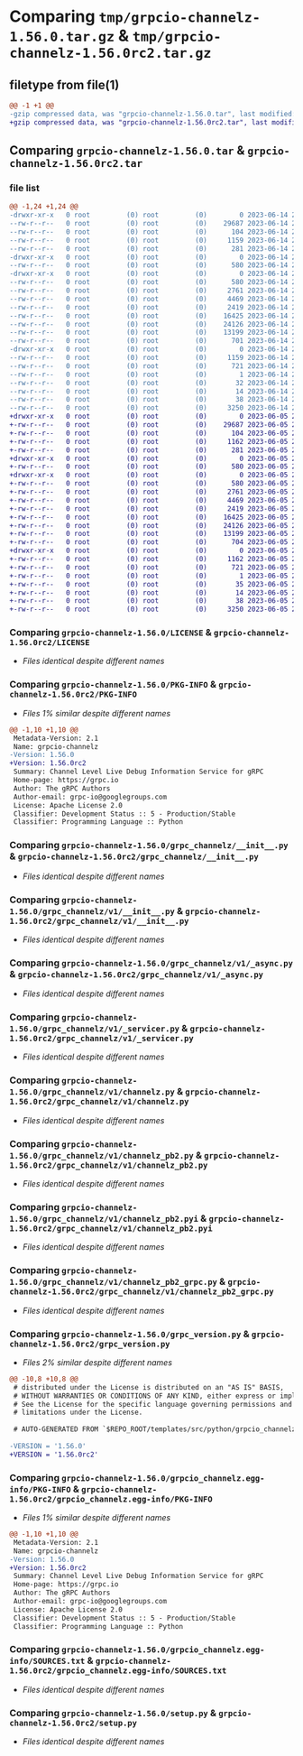 # Comparing `tmp/grpcio-channelz-1.56.0.tar.gz` & `tmp/grpcio-channelz-1.56.0rc2.tar.gz`

## filetype from file(1)

```diff
@@ -1 +1 @@
-gzip compressed data, was "grpcio-channelz-1.56.0.tar", last modified: Wed Jun 14 20:38:20 2023, max compression
+gzip compressed data, was "grpcio-channelz-1.56.0rc2.tar", last modified: Mon Jun  5 20:57:23 2023, max compression
```

## Comparing `grpcio-channelz-1.56.0.tar` & `grpcio-channelz-1.56.0rc2.tar`

### file list

```diff
@@ -1,24 +1,24 @@
-drwxr-xr-x   0 root         (0) root         (0)        0 2023-06-14 20:38:20.908834 grpcio-channelz-1.56.0/
--rw-r--r--   0 root         (0) root         (0)    29687 2023-06-14 20:38:20.000000 grpcio-channelz-1.56.0/LICENSE
--rw-r--r--   0 root         (0) root         (0)      104 2023-06-14 20:30:35.000000 grpcio-channelz-1.56.0/MANIFEST.in
--rw-r--r--   0 root         (0) root         (0)     1159 2023-06-14 20:38:20.908834 grpcio-channelz-1.56.0/PKG-INFO
--rw-r--r--   0 root         (0) root         (0)      281 2023-06-14 20:30:35.000000 grpcio-channelz-1.56.0/README.rst
-drwxr-xr-x   0 root         (0) root         (0)        0 2023-06-14 20:38:20.904834 grpcio-channelz-1.56.0/grpc_channelz/
--rw-r--r--   0 root         (0) root         (0)      580 2023-06-14 20:30:35.000000 grpcio-channelz-1.56.0/grpc_channelz/__init__.py
-drwxr-xr-x   0 root         (0) root         (0)        0 2023-06-14 20:38:20.908834 grpcio-channelz-1.56.0/grpc_channelz/v1/
--rw-r--r--   0 root         (0) root         (0)      580 2023-06-14 20:30:35.000000 grpcio-channelz-1.56.0/grpc_channelz/v1/__init__.py
--rw-r--r--   0 root         (0) root         (0)     2761 2023-06-14 20:30:35.000000 grpcio-channelz-1.56.0/grpc_channelz/v1/_async.py
--rw-r--r--   0 root         (0) root         (0)     4469 2023-06-14 20:30:35.000000 grpcio-channelz-1.56.0/grpc_channelz/v1/_servicer.py
--rw-r--r--   0 root         (0) root         (0)     2419 2023-06-14 20:30:35.000000 grpcio-channelz-1.56.0/grpc_channelz/v1/channelz.py
--rw-r--r--   0 root         (0) root         (0)    16425 2023-06-14 20:38:20.000000 grpcio-channelz-1.56.0/grpc_channelz/v1/channelz_pb2.py
--rw-r--r--   0 root         (0) root         (0)    24126 2023-06-14 20:38:20.000000 grpcio-channelz-1.56.0/grpc_channelz/v1/channelz_pb2.pyi
--rw-r--r--   0 root         (0) root         (0)    13199 2023-06-14 20:38:20.000000 grpcio-channelz-1.56.0/grpc_channelz/v1/channelz_pb2_grpc.py
--rw-r--r--   0 root         (0) root         (0)      701 2023-06-14 20:30:35.000000 grpcio-channelz-1.56.0/grpc_version.py
-drwxr-xr-x   0 root         (0) root         (0)        0 2023-06-14 20:38:20.908834 grpcio-channelz-1.56.0/grpcio_channelz.egg-info/
--rw-r--r--   0 root         (0) root         (0)     1159 2023-06-14 20:38:20.000000 grpcio-channelz-1.56.0/grpcio_channelz.egg-info/PKG-INFO
--rw-r--r--   0 root         (0) root         (0)      721 2023-06-14 20:38:20.000000 grpcio-channelz-1.56.0/grpcio_channelz.egg-info/SOURCES.txt
--rw-r--r--   0 root         (0) root         (0)        1 2023-06-14 20:38:20.000000 grpcio-channelz-1.56.0/grpcio_channelz.egg-info/dependency_links.txt
--rw-r--r--   0 root         (0) root         (0)       32 2023-06-14 20:38:20.000000 grpcio-channelz-1.56.0/grpcio_channelz.egg-info/requires.txt
--rw-r--r--   0 root         (0) root         (0)       14 2023-06-14 20:38:20.000000 grpcio-channelz-1.56.0/grpcio_channelz.egg-info/top_level.txt
--rw-r--r--   0 root         (0) root         (0)       38 2023-06-14 20:38:20.908834 grpcio-channelz-1.56.0/setup.cfg
--rw-r--r--   0 root         (0) root         (0)     3250 2023-06-14 20:30:35.000000 grpcio-channelz-1.56.0/setup.py
+drwxr-xr-x   0 root         (0) root         (0)        0 2023-06-05 20:57:23.336161 grpcio-channelz-1.56.0rc2/
+-rw-r--r--   0 root         (0) root         (0)    29687 2023-06-05 20:57:23.000000 grpcio-channelz-1.56.0rc2/LICENSE
+-rw-r--r--   0 root         (0) root         (0)      104 2023-06-05 20:49:43.000000 grpcio-channelz-1.56.0rc2/MANIFEST.in
+-rw-r--r--   0 root         (0) root         (0)     1162 2023-06-05 20:57:23.336161 grpcio-channelz-1.56.0rc2/PKG-INFO
+-rw-r--r--   0 root         (0) root         (0)      281 2023-06-05 20:49:43.000000 grpcio-channelz-1.56.0rc2/README.rst
+drwxr-xr-x   0 root         (0) root         (0)        0 2023-06-05 20:57:23.332161 grpcio-channelz-1.56.0rc2/grpc_channelz/
+-rw-r--r--   0 root         (0) root         (0)      580 2023-06-05 20:49:43.000000 grpcio-channelz-1.56.0rc2/grpc_channelz/__init__.py
+drwxr-xr-x   0 root         (0) root         (0)        0 2023-06-05 20:57:23.336161 grpcio-channelz-1.56.0rc2/grpc_channelz/v1/
+-rw-r--r--   0 root         (0) root         (0)      580 2023-06-05 20:49:43.000000 grpcio-channelz-1.56.0rc2/grpc_channelz/v1/__init__.py
+-rw-r--r--   0 root         (0) root         (0)     2761 2023-06-05 20:49:43.000000 grpcio-channelz-1.56.0rc2/grpc_channelz/v1/_async.py
+-rw-r--r--   0 root         (0) root         (0)     4469 2023-06-05 20:49:43.000000 grpcio-channelz-1.56.0rc2/grpc_channelz/v1/_servicer.py
+-rw-r--r--   0 root         (0) root         (0)     2419 2023-06-05 20:49:43.000000 grpcio-channelz-1.56.0rc2/grpc_channelz/v1/channelz.py
+-rw-r--r--   0 root         (0) root         (0)    16425 2023-06-05 20:57:23.000000 grpcio-channelz-1.56.0rc2/grpc_channelz/v1/channelz_pb2.py
+-rw-r--r--   0 root         (0) root         (0)    24126 2023-06-05 20:57:23.000000 grpcio-channelz-1.56.0rc2/grpc_channelz/v1/channelz_pb2.pyi
+-rw-r--r--   0 root         (0) root         (0)    13199 2023-06-05 20:57:23.000000 grpcio-channelz-1.56.0rc2/grpc_channelz/v1/channelz_pb2_grpc.py
+-rw-r--r--   0 root         (0) root         (0)      704 2023-06-05 20:49:43.000000 grpcio-channelz-1.56.0rc2/grpc_version.py
+drwxr-xr-x   0 root         (0) root         (0)        0 2023-06-05 20:57:23.336161 grpcio-channelz-1.56.0rc2/grpcio_channelz.egg-info/
+-rw-r--r--   0 root         (0) root         (0)     1162 2023-06-05 20:57:23.000000 grpcio-channelz-1.56.0rc2/grpcio_channelz.egg-info/PKG-INFO
+-rw-r--r--   0 root         (0) root         (0)      721 2023-06-05 20:57:23.000000 grpcio-channelz-1.56.0rc2/grpcio_channelz.egg-info/SOURCES.txt
+-rw-r--r--   0 root         (0) root         (0)        1 2023-06-05 20:57:23.000000 grpcio-channelz-1.56.0rc2/grpcio_channelz.egg-info/dependency_links.txt
+-rw-r--r--   0 root         (0) root         (0)       35 2023-06-05 20:57:23.000000 grpcio-channelz-1.56.0rc2/grpcio_channelz.egg-info/requires.txt
+-rw-r--r--   0 root         (0) root         (0)       14 2023-06-05 20:57:23.000000 grpcio-channelz-1.56.0rc2/grpcio_channelz.egg-info/top_level.txt
+-rw-r--r--   0 root         (0) root         (0)       38 2023-06-05 20:57:23.336161 grpcio-channelz-1.56.0rc2/setup.cfg
+-rw-r--r--   0 root         (0) root         (0)     3250 2023-06-05 20:49:43.000000 grpcio-channelz-1.56.0rc2/setup.py
```

### Comparing `grpcio-channelz-1.56.0/LICENSE` & `grpcio-channelz-1.56.0rc2/LICENSE`

 * *Files identical despite different names*

### Comparing `grpcio-channelz-1.56.0/PKG-INFO` & `grpcio-channelz-1.56.0rc2/PKG-INFO`

 * *Files 1% similar despite different names*

```diff
@@ -1,10 +1,10 @@
 Metadata-Version: 2.1
 Name: grpcio-channelz
-Version: 1.56.0
+Version: 1.56.0rc2
 Summary: Channel Level Live Debug Information Service for gRPC
 Home-page: https://grpc.io
 Author: The gRPC Authors
 Author-email: grpc-io@googlegroups.com
 License: Apache License 2.0
 Classifier: Development Status :: 5 - Production/Stable
 Classifier: Programming Language :: Python
```

### Comparing `grpcio-channelz-1.56.0/grpc_channelz/__init__.py` & `grpcio-channelz-1.56.0rc2/grpc_channelz/__init__.py`

 * *Files identical despite different names*

### Comparing `grpcio-channelz-1.56.0/grpc_channelz/v1/__init__.py` & `grpcio-channelz-1.56.0rc2/grpc_channelz/v1/__init__.py`

 * *Files identical despite different names*

### Comparing `grpcio-channelz-1.56.0/grpc_channelz/v1/_async.py` & `grpcio-channelz-1.56.0rc2/grpc_channelz/v1/_async.py`

 * *Files identical despite different names*

### Comparing `grpcio-channelz-1.56.0/grpc_channelz/v1/_servicer.py` & `grpcio-channelz-1.56.0rc2/grpc_channelz/v1/_servicer.py`

 * *Files identical despite different names*

### Comparing `grpcio-channelz-1.56.0/grpc_channelz/v1/channelz.py` & `grpcio-channelz-1.56.0rc2/grpc_channelz/v1/channelz.py`

 * *Files identical despite different names*

### Comparing `grpcio-channelz-1.56.0/grpc_channelz/v1/channelz_pb2.py` & `grpcio-channelz-1.56.0rc2/grpc_channelz/v1/channelz_pb2.py`

 * *Files identical despite different names*

### Comparing `grpcio-channelz-1.56.0/grpc_channelz/v1/channelz_pb2.pyi` & `grpcio-channelz-1.56.0rc2/grpc_channelz/v1/channelz_pb2.pyi`

 * *Files identical despite different names*

### Comparing `grpcio-channelz-1.56.0/grpc_channelz/v1/channelz_pb2_grpc.py` & `grpcio-channelz-1.56.0rc2/grpc_channelz/v1/channelz_pb2_grpc.py`

 * *Files identical despite different names*

### Comparing `grpcio-channelz-1.56.0/grpc_version.py` & `grpcio-channelz-1.56.0rc2/grpc_version.py`

 * *Files 2% similar despite different names*

```diff
@@ -10,8 +10,8 @@
 # distributed under the License is distributed on an "AS IS" BASIS,
 # WITHOUT WARRANTIES OR CONDITIONS OF ANY KIND, either express or implied.
 # See the License for the specific language governing permissions and
 # limitations under the License.
 
 # AUTO-GENERATED FROM `$REPO_ROOT/templates/src/python/grpcio_channelz/grpc_version.py.template`!!!
 
-VERSION = '1.56.0'
+VERSION = '1.56.0rc2'
```

### Comparing `grpcio-channelz-1.56.0/grpcio_channelz.egg-info/PKG-INFO` & `grpcio-channelz-1.56.0rc2/grpcio_channelz.egg-info/PKG-INFO`

 * *Files 1% similar despite different names*

```diff
@@ -1,10 +1,10 @@
 Metadata-Version: 2.1
 Name: grpcio-channelz
-Version: 1.56.0
+Version: 1.56.0rc2
 Summary: Channel Level Live Debug Information Service for gRPC
 Home-page: https://grpc.io
 Author: The gRPC Authors
 Author-email: grpc-io@googlegroups.com
 License: Apache License 2.0
 Classifier: Development Status :: 5 - Production/Stable
 Classifier: Programming Language :: Python
```

### Comparing `grpcio-channelz-1.56.0/grpcio_channelz.egg-info/SOURCES.txt` & `grpcio-channelz-1.56.0rc2/grpcio_channelz.egg-info/SOURCES.txt`

 * *Files identical despite different names*

### Comparing `grpcio-channelz-1.56.0/setup.py` & `grpcio-channelz-1.56.0rc2/setup.py`

 * *Files identical despite different names*

